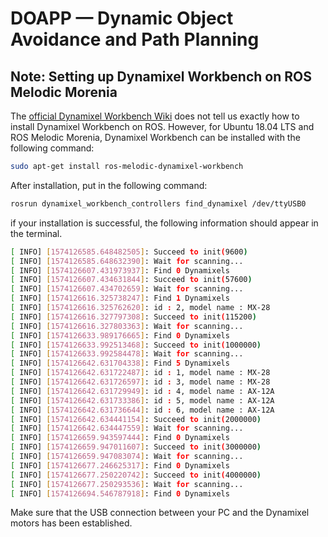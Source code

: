 # DOAPP &mdash; Dynamic Object Avoidance and Path Planning

## Note: Setting up Dynamixel Workbench on ROS Melodic Morenia
The [official Dynamixel Workbench Wiki](http://emanual.robotis.com/docs/en/software/dynamixel/dynamixel_workbench/) does not tell us exactly how to install Dynamixel Workbench on ROS. However, for Ubuntu 18.04 LTS and ROS Melodic Morenia, Dynamixel Workbench can be installed with the following command:
```bash
sudo apt-get install ros-melodic-dynamixel-workbench
```

After installation, put in the following command:
```bash
rosrun dynamixel_workbench_controllers find_dynamixel /dev/ttyUSB0
```
if your installation is successful, the following information should appear in the terminal.
```bash
[ INFO] [1574126585.648482505]: Succeed to init(9600)
[ INFO] [1574126585.648632390]: Wait for scanning...
[ INFO] [1574126607.431973937]: Find 0 Dynamixels
[ INFO] [1574126607.434631844]: Succeed to init(57600)
[ INFO] [1574126607.434702659]: Wait for scanning...
[ INFO] [1574126616.325738247]: Find 1 Dynamixels
[ INFO] [1574126616.325762620]: id : 2, model name : MX-28
[ INFO] [1574126616.327797308]: Succeed to init(115200)
[ INFO] [1574126616.327803363]: Wait for scanning...
[ INFO] [1574126633.989176665]: Find 0 Dynamixels
[ INFO] [1574126633.992513468]: Succeed to init(1000000)
[ INFO] [1574126633.992584478]: Wait for scanning...
[ INFO] [1574126642.631704338]: Find 5 Dynamixels
[ INFO] [1574126642.631722487]: id : 1, model name : MX-28
[ INFO] [1574126642.631726597]: id : 3, model name : MX-28
[ INFO] [1574126642.631729949]: id : 4, model name : AX-12A
[ INFO] [1574126642.631733386]: id : 5, model name : AX-12A
[ INFO] [1574126642.631736644]: id : 6, model name : AX-12A
[ INFO] [1574126642.634441154]: Succeed to init(2000000)
[ INFO] [1574126642.634447559]: Wait for scanning...
[ INFO] [1574126659.943597444]: Find 0 Dynamixels
[ INFO] [1574126659.947011607]: Succeed to init(3000000)
[ INFO] [1574126659.947083074]: Wait for scanning...
[ INFO] [1574126677.246625317]: Find 0 Dynamixels
[ INFO] [1574126677.250220742]: Succeed to init(4000000)
[ INFO] [1574126677.250293536]: Wait for scanning...
[ INFO] [1574126694.546787918]: Find 0 Dynamixels
```
Make sure that the USB connection between your PC and the Dynamixel motors has been established.
